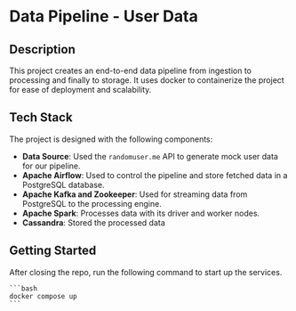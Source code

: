 # Data Pipeline - User Data

## Description

This project creates an end-to-end data pipeline from ingestion to processing and finally to storage. It uses docker to containerize the project for ease of deployment and scalability.

## Tech Stack

The project is designed with the following components:

- **Data Source**: Used the `randomuser.me` API to generate mock user data for our pipeline.
- **Apache Airflow**: Used to control the pipeline and store fetched data in a PostgreSQL database.
- **Apache Kafka and Zookeeper**: Used for streaming data from PostgreSQL to the processing engine.
- **Apache Spark**: Processes data with its driver and worker nodes.
- **Cassandra**: Stored the processed data

## Getting Started

After closing the repo, run the following command to start up the services.

    ```bash
    docker compose up
    ```
